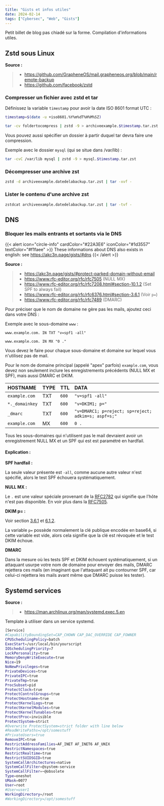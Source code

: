 ```yaml
---
title: "Gists et infos utiles"
date: 2024-02-14
tags: ["Cybersec", "Web", "Gists"]
---
```


Petit billet de blog pas chiadé sur la forme. Compilation d'informations utiles.

## Zstd sous Linux

**Source :**

> - https://github.com/GrapheneOS/mail.grapheneos.org/blob/main/remote-backup
> - https://github.com/facebook/zstd


### Compresser un fichier avec zstd et tar

Définissez la variable `timestamp` pour avoir la date ISO 8601 format UTC :

```bash
timestamp=$(date -u +iso8601.%Y%m%dT%H%M%SZ)
```

```bash
tar -cv foldertocompress | zstd -9 > archiveexample.$timestamp.tar.zst
```

Vous pouvez aussi spécifier un dossier à partir duquel tar devra faire une compression.

Exemple avec le dossier `mysql` (qui se situe dans /var/lib) :

```bash
tar -cvC /var/lib mysql | zstd -9 > mysql.$timestamp.tar.zst
```

### Décompresser une archive zst

```bash
zstd -d archiveexample.datedelabackup.tar.zst | tar -xvf -
```

### Lister le contenu d'une archive zst

```bash
zstdcat archiveexample.datedelabackup.tar.zst | tar -tvf -
```

## DNS

### Bloquer les mails entrants et sortants via le DNS

{{< alert icon="circle-info" cardColor="#22A3E6" iconColor="#1d3557" textColor="#f1faee" >}}
These informations about DNS also exists in english: see <https://akc3n.page/gists/#dns>
{{< /alert >}}

**Source :**

> - https://akc3n.page/gists/#protect-parked-domain-without-email
> - https://www.rfc-editor.org/rfc/rfc7505 (NULL MX)
> - https://www.rfc-editor.org/rfc/rfc7208.html#section-10.1.2 (Set SPF to always fail)
> - https://www.rfc-editor.org/rfc/rfc6376.html#section-3.6.1 (Voir `p=`)
> - https://www.rfc-editor.org/rfc/rfc7489 (DMARC)


Pour préciser que le nom de domaine ne gère pas les mails, ajoutez ceci dans votre DNS :

Exemple avec le sous-domaine `www` :

```
www.example.com. IN TXT "v=spf1 -all"
```

```
www.example.com. IN MX "0 ."
```

Vous devez le faire pour chaque sous-domaine et domaine sur lequel vous n'utilisez pas de mail.

Pour le nom de domaine principal (appelé "apex" parfois) `example.com`, vous devez non seulement inclure les enregistrements précédents (NULL MX et SPF), mais aussi DMARC et DKIM. 

| HOSTNAME | TYPE | TTL | DATA |
| :--- | :--- | :--- | :--- |
| `example.com`| TXT | `600` | `"v=spf1 -all"` |
| `*._domainkey` | TXT | `600` | `"v=DKIM1; p="` |
| `_dmarc` | TXT | `600` | `"v=DMARC1; p=reject; sp=reject; adkim=s; aspf=s;"` |
| `example.com` | MX | `600` | `0 .` |

Tous les sous-domaines qui n'utilisent pas le mail devraient avoir un enregistrement NULL MX et un SPF qui est est paramétré en hardfail.

#### Explication :

**SPF hardfail :**

La seule valeur présente est `-all`, comme aucune autre valeur n'est spécifié, alors le test SPF échouera systématiquement.

**NULL MX :**

Le `.` est une valeur spéciale provenant de la [RFC2782](https://www.rfc-editor.org/rfc/rfc2782) qui signifie que l'hôte n'est pas disponible.
En voir plus dans la [RFC7505](https://www.rfc-editor.org/rfc/rfc7505).

**DKIM p= :**

Voir section [3.6.1](https://www.rfc-editor.org/rfc/rfc6376.html#section-3.6.1) et [6.1.2](https://www.rfc-editor.org/rfc/rfc6376.html#section-6.1.2).

La variable `p=` possède normalement la clé publique encodée en base64, si cette variable est vide, alors cela signifie que la clé est révoquée et le test DKIM échoue.

**DMARC**

Dans la mesure où les tests SPF et DKIM échouent systématiquement, si un attaquant usurpe votre nom de domaine pour envoyer des mails, DMARC rejettera ces mails (en imaginant que l'attaquant ait pu contourner SPF, car celui-ci rejettera les mails avant même que DMARC puisse les tester).

## Systemd services

**Source :**

> - https://man.archlinux.org/man/systemd.exec.5.en

Template à utiliser dans un service systemd.

```bash
[Service]
#CapabilityBoundingSet=CAP_CHOWN CAP_DAC_OVERRIDE CAP_FOWNER
CPUSchedulingPolicy=batch
ExecStart=/usr/local/bin/yourscript
IOSchedulingPriority=7
LockPersonality=true
MemoryDenyWriteExecute=true
Nice=19
NoNewPrivileges=true
PrivateDevices=true
PrivateIPC=true
PrivateTmp=true
ProcSubset=pid
ProtectClock=true
ProtectControlGroups=true
ProtectHostname=true
ProtectKernelLogs=true
ProtectKernelModules=true
ProtectKernelTunables=true
ProtectProc=invisible
ProtectSystem=strict
#Overwrite ProtectSystem=strict folder with line below
#ReadWritePaths=/opt/somestuff
#PrivateUsers=true
RemoveIPC=true
RestrictAddressFamilies=AF_INET AF_INET6 AF_UNIX
RestrictNamespaces=true
RestrictRealtime=true
RestrictSUIDSGID=true
SystemCallArchitectures=native
SystemCallFilter=@system-service
SystemCallFilter=~@obsolete
Type=oneshot
UMask=0077
User=root
#User=user1
WorkingDirectory=/root
#WorkingDirectory=/opt/somestuff
```
